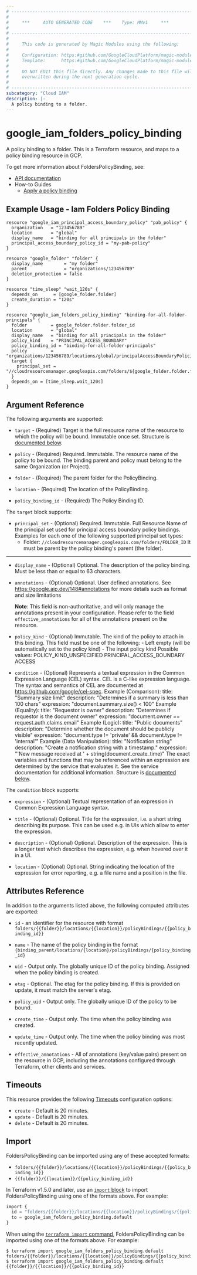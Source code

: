 ```yaml
---
# ----------------------------------------------------------------------------
#
#     ***     AUTO GENERATED CODE    ***    Type: MMv1     ***
#
# ----------------------------------------------------------------------------
#
#     This code is generated by Magic Modules using the following:
#
#     Configuration: https:#github.com/GoogleCloudPlatform/magic-modules/tree/main/mmv1/products/iam3/FoldersPolicyBinding.yaml
#     Template:      https:#github.com/GoogleCloudPlatform/magic-modules/tree/main/mmv1/templates/terraform/resource.html.markdown.tmpl
#
#     DO NOT EDIT this file directly. Any changes made to this file will be
#     overwritten during the next generation cycle.
#
# ----------------------------------------------------------------------------
subcategory: "Cloud IAM"
description: |-
  A policy binding to a folder.
---
```


# google_iam_folders_policy_binding

A policy binding to a folder. This is a Terraform resource, and maps to a policy binding resource in GCP.


To get more information about FoldersPolicyBinding, see:

* [API documentation](https://cloud.google.com/iam/docs/reference/rest/v3/folders.locations.policyBindings)
* How-to Guides
    * [Apply a policy binding](https://cloud.google.com/iam/docs/principal-access-boundary-policies-create#create_binding)

## Example Usage - Iam Folders Policy Binding


```hcl
resource "google_iam_principal_access_boundary_policy" "pab_policy" {
  organization   = "123456789"
  location       = "global"
  display_name   = "binding for all principals in the folder"
  principal_access_boundary_policy_id = "my-pab-policy"
}

resource "google_folder" "folder" {
  display_name        = "my folder"
  parent              = "organizations/123456789"
  deletion_protection = false
}

resource "time_sleep" "wait_120s" {
  depends_on      = [google_folder.folder]
  create_duration = "120s"
}

resource "google_iam_folders_policy_binding" "binding-for-all-folder-principals" {
  folder         = google_folder.folder.folder_id
  location       = "global"
  display_name   = "binding for all principals in the folder"
  policy_kind    = "PRINCIPAL_ACCESS_BOUNDARY"
  policy_binding_id = "binding-for-all-folder-principals"
  policy         = "organizations/123456789/locations/global/principalAccessBoundaryPolicies/${google_iam_principal_access_boundary_policy.pab_policy.principal_access_boundary_policy_id}"
  target {
    principal_set = "//cloudresourcemanager.googleapis.com/folders/${google_folder.folder.folder_id}"
  }
  depends_on = [time_sleep.wait_120s]
}
```

## Argument Reference

The following arguments are supported:


* `target` -
  (Required)
  Target is the full resource name of the resource to which the policy will be bound. Immutable once set.
  Structure is [documented below](#nested_target).

* `policy` -
  (Required)
  Required. Immutable. The resource name of the policy to be bound. The binding parent and policy must belong to the same Organization (or Project).

* `folder` -
  (Required)
  The parent folder for the PolicyBinding.

* `location` -
  (Required)
  The location of the PolicyBinding.

* `policy_binding_id` -
  (Required)
  The Policy Binding ID.


<a name="nested_target"></a>The `target` block supports:

* `principal_set` -
  (Optional)
  Required. Immutable. Full Resource Name of the principal set used for principal access boundary policy bindings.
  Examples for each one of the following supported principal set types:
  * Folder: `//cloudresourcemanager.googleapis.com/folders/FOLDER_ID`
  It must be parent by the policy binding's parent (the folder).

- - -


* `display_name` -
  (Optional)
  Optional. The description of the policy binding. Must be less than or equal to 63 characters.

* `annotations` -
  (Optional)
  Optional. User defined annotations. See https://google.aip.dev/148#annotations for more details such as format and size limitations

  **Note**: This field is non-authoritative, and will only manage the annotations present in your configuration.
  Please refer to the field `effective_annotations` for all of the annotations present on the resource.

* `policy_kind` -
  (Optional)
  Immutable. The kind of the policy to attach in this binding. This
  field must be one of the following:  - Left empty (will be automatically set
  to the policy kind) - The input policy kind   Possible values:  POLICY_KIND_UNSPECIFIED PRINCIPAL_ACCESS_BOUNDARY ACCESS

* `condition` -
  (Optional)
  Represents a textual expression in the Common Expression Language
  (CEL) syntax. CEL is a C-like expression language. The syntax and semantics of
  CEL are documented at https://github.com/google/cel-spec.
  Example (Comparison):
  title: \"Summary size limit\"
  description: \"Determines if a summary is less than 100 chars\"
  expression: \"document.summary.size() < 100\"
  Example
  (Equality):
  title: \"Requestor is owner\"
  description: \"Determines if requestor is the document owner\"
  expression: \"document.owner == request.auth.claims.email\"  Example
  (Logic):
  title: \"Public documents\"
  description: \"Determine whether the document should be publicly visible\"
  expression: \"document.type != 'private' && document.type != 'internal'\"
  Example (Data Manipulation):
  title: \"Notification string\"
  description: \"Create a notification string with a timestamp.\"
  expression: \"'New message received at ' + string(document.create_time)\"
  The exact variables and functions that may be referenced within an expression are
  determined by the service that evaluates it. See the service documentation for
  additional information.
  Structure is [documented below](#nested_condition).


<a name="nested_condition"></a>The `condition` block supports:

* `expression` -
  (Optional)
  Textual representation of an expression in Common Expression Language syntax.

* `title` -
  (Optional)
  Optional. Title for the expression, i.e. a short string describing its purpose. This can be used e.g. in UIs which allow to enter the expression.

* `description` -
  (Optional)
  Optional. Description of the expression. This is a longer text which describes the expression, e.g. when hovered over it in a UI.

* `location` -
  (Optional)
  Optional. String indicating the location of the expression for error reporting, e.g. a file name and a position in the file.

## Attributes Reference

In addition to the arguments listed above, the following computed attributes are exported:

* `id` - an identifier for the resource with format `folders/{{folder}}/locations/{{location}}/policyBindings/{{policy_binding_id}}`

* `name` -
  The name of the policy binding in the format `{binding_parent/locations/{location}/policyBindings/{policy_binding_id}`

* `uid` -
  Output only. The globally unique ID of the policy binding. Assigned when the policy binding is created.

* `etag` -
  Optional. The etag for the policy binding. If this is provided on update, it must match the server's etag.

* `policy_uid` -
  Output only. The globally unique ID of the policy to be bound.

* `create_time` -
  Output only. The time when the policy binding was created.

* `update_time` -
  Output only. The time when the policy binding was most recently updated.

* `effective_annotations` -
  All of annotations (key/value pairs) present on the resource in GCP, including the annotations configured through Terraform, other clients and services.


## Timeouts

This resource provides the following
[Timeouts](https://developer.hashicorp.com/terraform/plugin/sdkv2/resources/retries-and-customizable-timeouts) configuration options:

- `create` - Default is 20 minutes.
- `update` - Default is 20 minutes.
- `delete` - Default is 20 minutes.

## Import


FoldersPolicyBinding can be imported using any of these accepted formats:

* `folders/{{folder}}/locations/{{location}}/policyBindings/{{policy_binding_id}}`
* `{{folder}}/{{location}}/{{policy_binding_id}}`


In Terraform v1.5.0 and later, use an [`import` block](https://developer.hashicorp.com/terraform/language/import) to import FoldersPolicyBinding using one of the formats above. For example:

```tf
import {
  id = "folders/{{folder}}/locations/{{location}}/policyBindings/{{policy_binding_id}}"
  to = google_iam_folders_policy_binding.default
}
```

When using the [`terraform import` command](https://developer.hashicorp.com/terraform/cli/commands/import), FoldersPolicyBinding can be imported using one of the formats above. For example:

```
$ terraform import google_iam_folders_policy_binding.default folders/{{folder}}/locations/{{location}}/policyBindings/{{policy_binding_id}}
$ terraform import google_iam_folders_policy_binding.default {{folder}}/{{location}}/{{policy_binding_id}}
```
